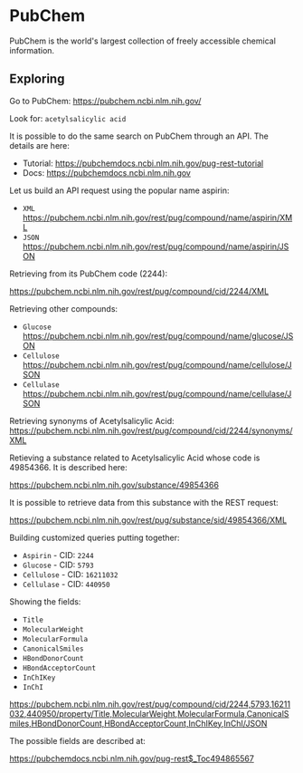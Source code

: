 # PubChem

PubChem is the world's largest collection of freely accessible chemical information.

## Exploring

Go to PubChem: https://pubchem.ncbi.nlm.nih.gov/

Look for: `acetylsalicylic acid`

It is possible to do the same search on PubChem through an API. The details are here:

* Tutorial: https://pubchemdocs.ncbi.nlm.nih.gov/pug-rest-tutorial
* Docs: https://pubchemdocs.ncbi.nlm.nih.gov

Let us build an API request using the popular name aspirin:

* `XML`
  https://pubchem.ncbi.nlm.nih.gov/rest/pug/compound/name/aspirin/XML
* `JSON`
  https://pubchem.ncbi.nlm.nih.gov/rest/pug/compound/name/aspirin/JSON

Retrieving from its PubChem code (2244):

https://pubchem.ncbi.nlm.nih.gov/rest/pug/compound/cid/2244/XML

Retrieving other compounds:

* `Glucose`
  https://pubchem.ncbi.nlm.nih.gov/rest/pug/compound/name/glucose/JSON
* `Cellulose`
  https://pubchem.ncbi.nlm.nih.gov/rest/pug/compound/name/cellulose/JSON
* `Cellulase`
  https://pubchem.ncbi.nlm.nih.gov/rest/pug/compound/name/cellulase/JSON

Retrieving synonyms of Acetylsalicylic Acid:
https://pubchem.ncbi.nlm.nih.gov/rest/pug/compound/cid/2244/synonyms/XML

Retieving a substance related to Acetylsalicylic Acid whose code is 49854366. It is described here:

https://pubchem.ncbi.nlm.nih.gov/substance/49854366

It is possible to retrieve data from this substance with the REST request:

https://pubchem.ncbi.nlm.nih.gov/rest/pug/substance/sid/49854366/XML

Building customized queries putting together:
* `Aspirin` - CID: `2244`
* `Glucose` - CID: `5793`
* `Cellulose` - CID: `16211032`
* `Cellulase` - CID: `440950`

Showing the fields:
* `Title`
* `MolecularWeight`
* `MolecularFormula`
* `CanonicalSmiles`
* `HBondDonorCount`
* `HBondAcceptorCount`
* `InChIKey`
* `InChI`

https://pubchem.ncbi.nlm.nih.gov/rest/pug/compound/cid/2244,5793,16211032,440950/property/Title,MolecularWeight,MolecularFormula,CanonicalSmiles,HBondDonorCount,HBondAcceptorCount,InChIKey,InChI/JSON

The possible fields are described at:

https://pubchemdocs.ncbi.nlm.nih.gov/pug-rest$_Toc494865567
